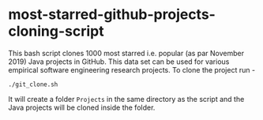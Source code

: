# most-starred-github-projects-cloning-script
This bash script clones 1000 most starred i.e. popular (as par November 2019) Java projects in GitHub. This data set can be used for various empirical software engineering research projects. To clone the project run - 

`./git_clone.sh`

It will create a folder `Projects` in the same directory as the script and the Java projects will be cloned inside the folder.
